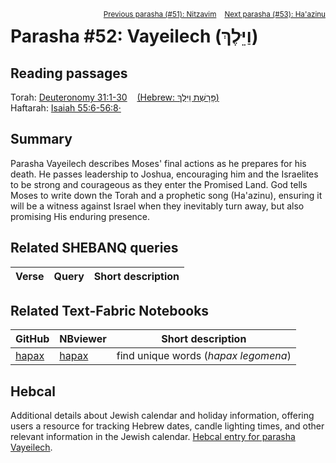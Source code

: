 <span style="float: right;"><sup> <a href="../51%20-%20Nitzavim">Previous parasha (#51): Nitzavim</a> &nbsp;&nbsp; <a href="../53%20-%20Ha'azinu">Next parasha (#53): Ha'azinu</a></sup></span>

# Parasha #52: Vayeilech (וַיֵּלֶךְ)

## Reading passages

Torah: <a href="https://www.stepbible.org/?q=version=NASB2020|reference=Deut.31-30&options=HNVUG" target="_blank">Deuteronomy 31:1-30</a> &nbsp;&nbsp; <a href="https://tikkun.io/#/p/vayeilech" target="_blank">(Hebrew: פָּרָשַׁת וַיֵּלֶךְ)</a><br>
Haftarah: 
<a href="https://www.stepbible.org/?q=version=NASB2020|reference=Is.55:6-56:8&options=HNVUG" target="_blank">Isaiah 55:6-56:8·</a>

## Summary

Parasha Vayeilech describes Moses' final actions as he prepares for his death. He passes leadership to Joshua, encouraging him and the Israelites to be strong and courageous as they enter the Promised Land. God tells Moses to write down the Torah and a prophetic song (Ha'azinu), ensuring it will be a witness against Israel when they inevitably turn away, but also promising His enduring presence.

## Related SHEBANQ queries

Verse | Query | Short description
--- | --- | --- 

## Related Text-Fabric Notebooks

GitHub | NBviewer | Short description
---|---|---
[hapax](hapax.ipynb) | <a href="https://nbviewer.org/github/tonyjurg/Parashot/blob/main/WeeklyParasha/52%20-%20Vayeilech/hapax.ipynb" target="_blank">hapax</a> | find unique words (*hapax legomena*)

## Hebcal

Additional details about Jewish calendar and holiday information, offering users a resource for tracking Hebrew dates, candle lighting times, and other relevant information in the Jewish calendar. <a href="https://www.hebcal.com/sedrot/vayeilech" target="_blank">Hebcal entry for parasha Vayeilech</a>.
